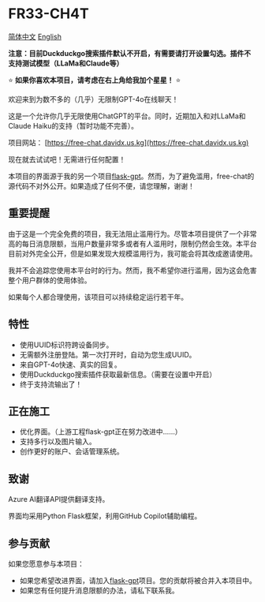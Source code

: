 # FR33-CH4T
[简体中文](README-zh_CN.md)   [English](README.md)

**注意：目前Duckduckgo搜索插件默认不开启，有需要请打开设置勾选。插件不支持测试模型（LLaMa和Claude等）**

⭐️ **如果你喜欢本项目，请考虑在右上角给我加个星星！** ⭐️

欢迎来到为数不多的（几乎）无限制GPT-4o在线聊天！

这是一个允许你几乎无限使用ChatGPT的平台。同时，近期加入和对LLaMa和Claude Haiku的支持（暂时功能不完善）。

项目网站： [https://free-chat.davidx.us.kg](https://free-chat.davidx.us.kg)

现在就去试试吧！无需进行任何配置！

本项目的界面源于我的另一个项目[flask-gpt](https://github.com/Davidasx/flask-gpt)。然而，为了避免滥用，free-chat的源代码不对外公开。如果造成了任何不便，请您理解，谢谢！

## 重要提醒

由于这是一个完全免费的项目，我无法阻止滥用行为。尽管本项目提供了一个非常高的每日消息限额，当用户数量非常多或者有人滥用时，限制仍然会生效。本平台目前对外完全公开，但是如果发现大规模滥用行为，我可能会将其改成邀请使用。

我并不会追踪您使用本平台时的行为。然而，我不希望你进行滥用，因为这会危害整个用户群体的使用体验。

如果每个人都合理使用，该项目可以持续稳定运行若干年。

## 特性

- 使用UUID标识符跨设备同步。
- 无需额外注册登陆。第一次打开时，自动为您生成UUID。
- 来自GPT-4o快速、真实的回复。
- 使用Duckduckgo搜索插件获取最新信息。（需要在设置中开启）
- 终于支持流输出了！

## 正在施工

- 优化界面。（上游工程flask-gpt正在努力改进中……）
- 支持多行以及图片输入。
- 创作更好的账户、会话管理系统。

## 致谢

Azure AI翻译API提供翻译支持。

界面均采用Python Flask框架，利用GitHub Copilot辅助编程。

## 参与贡献

如果您愿意参与本项目：

- 如果您希望改进界面，请加入[flask-gpt](https://github.com/Davidasx/flask-gpt)项目。您的贡献将被合并入本项目中。
- 如果您有任何提升消息限额的办法，请私下联系我。
